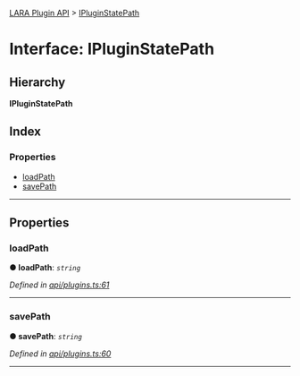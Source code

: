 [LARA Plugin API](../README.md) > [IPluginStatePath](../interfaces/ipluginstatepath.md)

# Interface: IPluginStatePath

## Hierarchy

**IPluginStatePath**

## Index

### Properties

* [loadPath](ipluginstatepath.md#loadpath)
* [savePath](ipluginstatepath.md#savepath)

---

## Properties

<a id="loadpath"></a>

###  loadPath

**● loadPath**: *`string`*

*Defined in [api/plugins.ts:61](https://github.com/concord-consortium/lara/blob/e0cb6cdb/lara-plugin-api/src/api/plugins.ts#L61)*

___
<a id="savepath"></a>

###  savePath

**● savePath**: *`string`*

*Defined in [api/plugins.ts:60](https://github.com/concord-consortium/lara/blob/e0cb6cdb/lara-plugin-api/src/api/plugins.ts#L60)*

___

